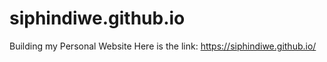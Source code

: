 # siphindiwe.github.io
Building my Personal Website
Here is the link: 
https://siphindiwe.github.io/

